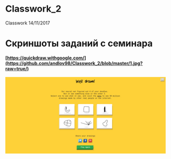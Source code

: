 # Classwork_2
Classwork 14/11/2017

# Скриншоты заданий с семинара

#### [https://quickdraw.withgoogle.com/](https://github.com/andlov98/Classwork_2/blob/master/1.jpg?raw=true/) 
![тест](https://github.com/andlov98/Classwork_2/blob/master/1.jpg?raw=true/ "тест 22")
